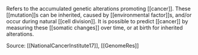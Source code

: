 Refers to the accumulated genetic alterations promoting [[cancer]]. These [[mutation]]s can be inherited, caused by [[environmental factor]]s, and/or occur during natural [[cell division]]. It is possible to predict [[cancer]] by measuring these [[somatic changes]] over time, or at birth for inherited alterations.

Source: [[NationalCancerInstitute17]], [[GenomeRes]]